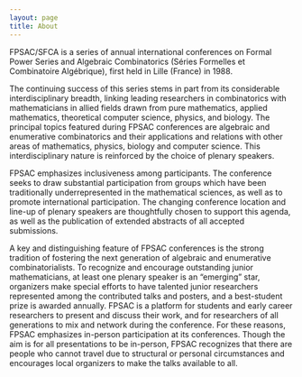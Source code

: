 ```yaml
---
layout: page
title: About
---
```


FPSAC/SFCA is a series of annual international conferences on Formal Power Series and Algebraic Combinatorics (Séries Formelles et Combinatoire Algébrique), first held in Lille (France) in 1988.

The continuing success of this series stems in part from its considerable interdisciplinary breadth, linking leading researchers in combinatorics with mathematicians in allied fields drawn from pure mathematics, applied mathematics, theoretical computer science, physics, and biology. The principal topics featured during FPSAC conferences are algebraic and enumerative combinatorics and their applications and relations with other areas of mathematics, physics, biology and computer science. This interdisciplinary nature is reinforced by the choice of plenary speakers.

FPSAC emphasizes inclusiveness among participants. The conference seeks to draw substantial participation from groups which have been traditionally underrepresented in the mathematical sciences, as well as to promote international participation.  The changing conference location and line-up of plenary speakers are thoughtfully chosen to support this agenda, as well as the publication of extended abstracts of all accepted submissions. 

A key and distinguishing feature of FPSAC conferences is the strong tradition of fostering the next generation of algebraic and enumerative combinatorialists.  To recognize and encourage outstanding junior mathematicians,  at least one plenary speaker is an “emerging” star, organizers make special efforts to have talented junior researchers represented among the contributed talks and posters, and a best-student prize is awarded annually.  FPSAC is a platform for students and early career researchers to present and discuss their work, and for researchers of all generations to mix and network during the conference.  For these reasons, FPSAC emphasizes in-person participation at its conferences.  Though the aim is for all presentations to be in-person, FPSAC recognizes that there are people who cannot travel due to structural or personal circumstances and encourages local organizers to make the talks available to all.
